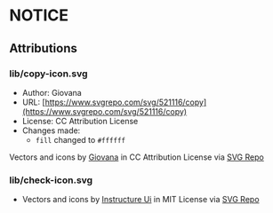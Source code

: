 # NOTICE

## Attributions

### lib/copy-icon.svg

* Author: Giovana
* URL: [https://www.svgrepo.com/svg/521116/copy](https://www.svgrepo.com/svg/521116/copy)
* License: CC Attribution License
* Changes made:
  * `fill` changed to `#ffffff`

Vectors and icons by <a href="https://www.figma.com/@d12da0b9_b193_4?ref=svgrepo.com" target="_blank">Giovana</a> in CC Attribution License via <a href="https://www.svgrepo.com/" target="_blank">SVG Repo</a>

### lib/check-icon.svg

* Vectors and icons by <a href="https://github.com/instructure/instructure-ui?ref=svgrepo.com" target="_blank">Instructure Ui</a> in MIT License via <a href="https://www.svgrepo.com/" target="_blank">SVG Repo</a>
